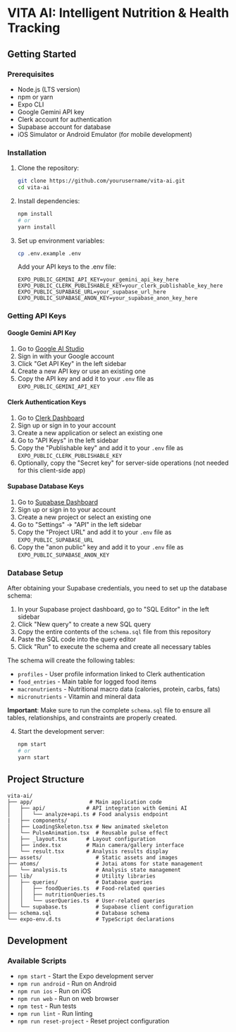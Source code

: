 # VITA AI: Intelligent Nutrition & Health Tracking

## Getting Started

### Prerequisites
- Node.js (LTS version)
- npm or yarn
- Expo CLI
- Google Gemini API key
- Clerk account for authentication
- Supabase account for database
- iOS Simulator or Android Emulator (for mobile development)

### Installation
1. Clone the repository:
   ```bash
   git clone https://github.com/yourusername/vita-ai.git
   cd vita-ai
   ```

2. Install dependencies:
   ```bash
   npm install
   # or
   yarn install
   ```

3. Set up environment variables:

   ```bash
   cp .env.example .env
   ```
   Add your API keys to the .env file:
   ```
   EXPO_PUBLIC_GEMINI_API_KEY=your_gemini_api_key_here
   EXPO_PUBLIC_CLERK_PUBLISHABLE_KEY=your_clerk_publishable_key_here
   EXPO_PUBLIC_SUPABASE_URL=your_supabase_url_here
   EXPO_PUBLIC_SUPABASE_ANON_KEY=your_supabase_anon_key_here
   ```

### Getting API Keys

#### Google Gemini API Key
1. Go to [Google AI Studio](https://aistudio.google.com/)
2. Sign in with your Google account
3. Click "Get API Key" in the left sidebar
4. Create a new API key or use an existing one
5. Copy the API key and add it to your `.env` file as `EXPO_PUBLIC_GEMINI_API_KEY`

#### Clerk Authentication Keys
1. Go to [Clerk Dashboard](https://dashboard.clerk.com/)
2. Sign up or sign in to your account
3. Create a new application or select an existing one
4. Go to "API Keys" in the left sidebar
5. Copy the "Publishable key" and add it to your `.env` file as `EXPO_PUBLIC_CLERK_PUBLISHABLE_KEY`
6. Optionally, copy the "Secret key" for server-side operations (not needed for this client-side app)

#### Supabase Database Keys
1. Go to [Supabase Dashboard](https://supabase.com/dashboard)
2. Sign up or sign in to your account
3. Create a new project or select an existing one
4. Go to "Settings" → "API" in the left sidebar
5. Copy the "Project URL" and add it to your `.env` file as `EXPO_PUBLIC_SUPABASE_URL`
6. Copy the "anon public" key and add it to your `.env` file as `EXPO_PUBLIC_SUPABASE_ANON_KEY`

### Database Setup

After obtaining your Supabase credentials, you need to set up the database schema:

1. In your Supabase project dashboard, go to "SQL Editor" in the left sidebar
2. Click "New query" to create a new SQL query
3. Copy the entire contents of the `schema.sql` file from this repository
4. Paste the SQL code into the query editor
5. Click "Run" to execute the schema and create all necessary tables

The schema will create the following tables:
- `profiles` - User profile information linked to Clerk authentication
- `food_entries` - Main table for logged food items
- `macronutrients` - Nutritional macro data (calories, protein, carbs, fats)
- `micronutrients` - Vitamin and mineral data

**Important**: Make sure to run the complete `schema.sql` file to ensure all tables, relationships, and constraints are properly created.

4. Start the development server:
   ```bash
   npm start
   # or
   yarn start
   ```

## Project Structure
```
vita-ai/
├── app/                  # Main application code
│   ├── api/             # API integration with Gemini AI
│   │   └── analyze+api.ts # Food analysis endpoint
|   ├── components/
│   ├── LoadingSkeleton.tsx # New animated skeleton
│   └── PulseAnimation.tsx  # Reusable pulse effect
│   ├── _layout.tsx      # Layout configuration
│   ├── index.tsx        # Main camera/gallery interface
│   └── result.tsx       # Analysis results display
├── assets/                 # Static assets and images
├── atoms/                  # Jotai atoms for state management
│   └── analysis.ts         # Analysis state management
├── lib/                    # Utility libraries
│   ├── queries/            # Database queries
│   │   ├── foodQueries.ts  # Food-related queries
│   │   ├── nutritionQueries.ts
│   │   └── userQueries.ts  # User-related queries
│   └── supabase.ts         # Supabase client configuration
├── schema.sql              # Database schema
└── expo-env.d.ts           # TypeScript declarations
```

## Development

### Available Scripts
- `npm start` - Start the Expo development server
- `npm run android` - Run on Android
- `npm run ios` - Run on iOS
- `npm run web` - Run on web browser
- `npm test` - Run tests
- `npm run lint` - Run linting
- `npm run reset-project` - Reset project configuration
